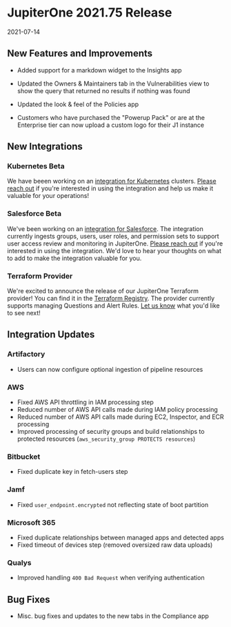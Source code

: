 # JupiterOne 2021.75 Release

2021-07-14

## New Features and Improvements

- Added support for a markdown widget to the Insights app

- Updated the Owners & Maintainers tab in the Vulnerabilities view to show the query that returned no results if nothing was found

- Updated the look & feel of the Policies app

- Customers who have purchased the "Powerup Pack" or are at the Enterprise tier can now upload a custom logo for their J1 instance


## New Integrations

### Kubernetes Beta
We have beeen working on an [integration for Kubernetes](https://github.com/JupiterOne/graph-kubernetes/blob/master/docs/jupiterone.md) clusters. [Please reach out](https://forms.gle/HoPsNdtMPwdzVA367) if you're interested in using the integration and help us make it valuable for your operations!

### Salesforce Beta
We've been working on an [integration for Salesforce](https://github.com/JupiterOne/graph-salesforce/blob/master/docs/jupiterone.md). The integration currently ingests groups, users, user roles, and permission sets to support user access review and monitoring in JupiterOne. [Please reach out](https://forms.gle/HoPsNdtMPwdzVA367) if you're interested in using the integration. We'd love to hear your thoughts on what to add to make the integration valuable for you.

### Terraform Provider
We're excited to announce the release of our JupiterOne Terraform provider! You can find it in the [Terraform Registry](https://registry.terraform.io/providers/JupiterOne/jupiterone/latest). The provider currently supports managing Questions and Alert Rules. [Let us know](https://forms.gle/HoPsNdtMPwdzVA367) what you'd like to see next!

## Integration Updates

### Artifactory
- Users can now configure optional ingestion of pipeline resources

### AWS
- Fixed AWS API throttling in IAM processing step
- Reduced number of AWS API calls made during IAM policy processing
- Reduced number of AWS API calls made during EC2, Inspector, and ECR processing
- Improved processing of security groups and build relationships to protected resources (`aws_security_group PROTECTS resources`)

### Bitbucket
- Fixed duplicate key in fetch-users step

### Jamf
- Fixed `user_endpoint.encrypted` not reflecting state of boot partition

### Microsoft 365
- Fixed duplicate relationships between managed apps and detected apps
- Fixed timeout of devices step (removed oversized raw data uploads)

### Qualys
- Improved handling `400 Bad Request` when verifying authentication


## Bug Fixes
 
- Misc. bug fixes and updates to the new tabs in the Compliance app
